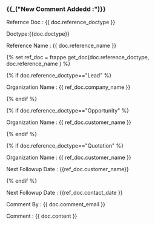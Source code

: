 <h3>{{_("New Comment Addedd :")}}</h3>
<p>Refernce Doc : {{ doc.reference_doctype }}</p>
<p> Doctype:{{doc.doctype}}<p>
<p>Reference Name : {{ doc.reference_name }}</p>
{% set ref_doc = frappe.get_doc(doc.reference_doctype, doc.reference_name ) %}

{% if doc.reference_doctype=="Lead" %}
<p>Organization Name : {{ ref_doc.company_name }}</p>
{% endif %}

{% if doc.reference_doctype=="Opportunity" %}
<p>Organization Name : {{ ref_doc.customer_name }}</p>
{% endif %}

{% if doc.reference_doctype=="Quotation" %}
<p>Organization Name : {{ ref_doc.customer_name }}</p>
<p>Next Followup Date : {{ref_doc.customer_name}} </p>
{% endif %}

Next Followup Date : {{ref_doc.contact_date }}

<p>Comment By : {{ doc.comment_email }}</p>
<p>Comment : {{ doc.content }}</p>
